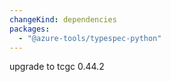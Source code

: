 ```yaml
---
changeKind: dependencies
packages:
  - "@azure-tools/typespec-python"
---
```


upgrade to tcgc 0.44.2